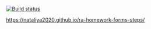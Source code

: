 [![Build status](https://ci.appveyor.com/api/projects/status/viq6qb2xkk5f984e?svg=true)](https://ci.appveyor.com/project/Nataliya2020/ra-homework-forms-steps)

https://nataliya2020.github.io/ra-homework-forms-steps/


